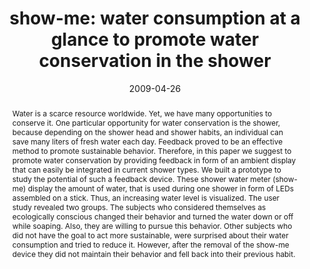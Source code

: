---
abstract: Water is a scarce resource worldwide. Yet, we have many  opportunities to
  conserve it. One particular opportunity for water  conservation is the shower, because
  depending on the shower  head and shower habits, an individual can save many liters
  of  fresh water each day. Feedback proved to be an effective method  to promote
  sustainable behavior. Therefore, in this paper we  suggest to promote water conservation
  by providing feedback in  form of an ambient display that can easily be integrated
  in current  shower types. We built a prototype to study the potential of such a  feedback
  device. These shower water meter (show-me) display  the amount of water, that is
  used during one shower in form of  LEDs assembled on a stick. Thus, an increasing
  water level is  visualized. The user study revealed two groups. The subjects who  considered
  themselves as ecologically conscious changed their  behavior and turned the water
  down or off while soaping. Also,  they are willing to pursue this behavior. Other
  subjects who did  not have the goal to act more sustainable, were surprised about  their
  water consumption and tried to reduce it. However, after the  removal of the show-me
  device they did not maintain their  behavior and fell back into their previous habit.
authors:
- Karin Kappel
- Thomas Grechenig
date: '2009-04-26'
featured: false
links:
- name: Publik
  url: https://publik.tuwien.ac.at/showentry.php?ID=183638&lang=2
publication: 'Talk: The Fourth International Conference on Persuasive Technology (PERSUASIVE
  2009), Claremont, California; 04-26-2009 - 04-29-2009; in: "Proceedings of the 4th
  international Conference on Persuasive Technology", ACM, New York (2009), ISBN:
  978-1-60558-376-1; 1 - 6'
publication_types:
- '1'
publishDate: '2009-04-26'
title: 'show-me: water consumption at a glance to promote water conservation in the
  shower'
url_pdf: ''
---